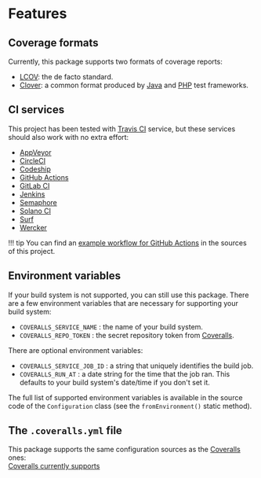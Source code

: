 # Features

## Coverage formats
Currently, this package supports two formats of coverage reports:

- [LCOV](http://ltp.sourceforge.net/coverage/lcov.php): the de facto standard.
- [Clover](https://www.atlassian.com/software/clover): a common format produced by [Java](https://www.java.com) and [PHP](https://secure.php.net) test frameworks.

## CI services
This project has been tested with [Travis CI](https://travis-ci.com) service, but these services should also work with no extra effort:

- [AppVeyor](https://www.appveyor.com)
- [CircleCI](https://circleci.com)
- [Codeship](https://codeship.com)
- [GitHub Actions](https://github.com/features/actions)
- [GitLab CI](https://gitlab.com)
- [Jenkins](https://jenkins.io)
- [Semaphore](https://semaphoreci.com)
- [Solano CI](https://ci.solanolabs.com)
- [Surf](https://github.com/surf-build/surf)
- [Wercker](https://app.wercker.com)

!!! tip
    You can find an [example workflow for GitHub Actions](https://github.com/cedx/coveralls.dart/blob/master/.github/workflows/build.yaml) in the sources of this project.

## Environment variables
If your build system is not supported, you can still use this package.
There are a few environment variables that are necessary for supporting your build system:

- `COVERALLS_SERVICE_NAME` : the name of your build system.
- `COVERALLS_REPO_TOKEN` : the secret repository token from [Coveralls](https://coveralls.io).

There are optional environment variables:

- `COVERALLS_SERVICE_JOB_ID` : a string that uniquely identifies the build job.
- `COVERALLS_RUN_AT` : a date string for the time that the job ran. This defaults to your build system's date/time if you don't set it.

The full list of supported environment variables is available in the source code of the `Configuration` class (see the `fromEnvironment()` static method).

## The `.coveralls.yml` file
This package supports the same configuration sources as the [Coveralls](https://coveralls.io) ones:  
[Coveralls currently supports](http://docs.coveralls.io/supported-ci-services)

